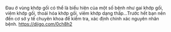 Đau ở vùng khớp gối có thể là biểu hiện của một số bệnh như gai khớp gối, viêm khớp gối, thoái hóa khớp gối, viêm khớp dạng thấp…Trước hết bạn nên đến cơ sở y tế chuyên khoa để kiểm tra, xác định chính xác nguyên nhân bệnh. 
https://diigo.com/0ch8h2

